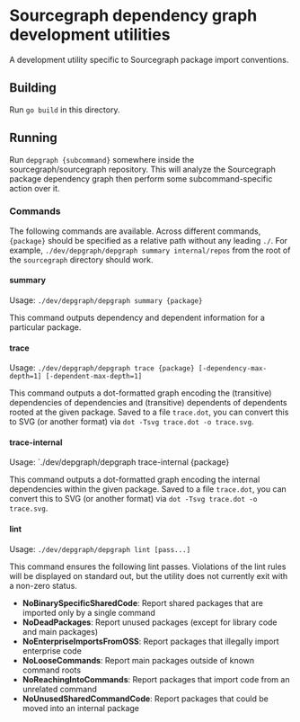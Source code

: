 # Sourcegraph dependency graph development utilities

A development utility specific to Sourcegraph package import conventions.

## Building

Run `go build` in this directory.

## Running

Run `depgraph {subcommand}` somewhere inside the sourcegraph/sourcegraph repository. This will analyze the Sourcegraph package dependency graph then perform some subcommand-specific action over it.

### Commands

The following commands are available. Across different commands, `{package}` should be specified as a relative path without any leading `./`. For example, `./dev/depgraph/depgraph summary internal/repos` from the root of the `sourcegraph` directory should work.

#### summary

Usage: `./dev/depgraph/depgraph summary {package}`

This command outputs dependency and dependent information for a particular package.

#### trace

Usage: `./dev/depgraph/depgraph trace {package} [-dependency-max-depth=1] [-dependent-max-depth=1]`

This command outputs a dot-formatted graph encoding the (transitive) dependencies of dependencies and (transitive) dependents of dependents rooted at the given package. Saved to a file `trace.dot`, you can convert this to SVG (or another format) via `dot -Tsvg trace.dot -o trace.svg`.

#### trace-internal

Usage: `./dev/depgraph/depgraph trace-internal {package}

This command outputs a dot-formatted graph encoding the internal dependencies within the given package. Saved to a file `trace.dot`, you can convert this to SVG (or another format) via `dot -Tsvg trace.dot -o trace.svg`.

#### lint

Usage: `./dev/depgraph/depgraph lint [pass...]`

This command ensures the following lint passes. Violations of the lint rules will be displayed on standard out, but the utility does not currently exit with a non-zero status.

- **NoBinarySpecificSharedCode**: Report shared packages that are imported only by a single command
- **NoDeadPackages**: Report unused packages (except for library code and main packages)
- **NoEnterpriseImportsFromOSS**: Report packages that illegally import enterprise code
- **NoLooseCommands**: Report main packages outside of known command roots
- **NoReachingIntoCommands**: Report packages that import code from an unrelated command
- **NoUnusedSharedCommandCode**: Report packages that could be moved into an internal package

